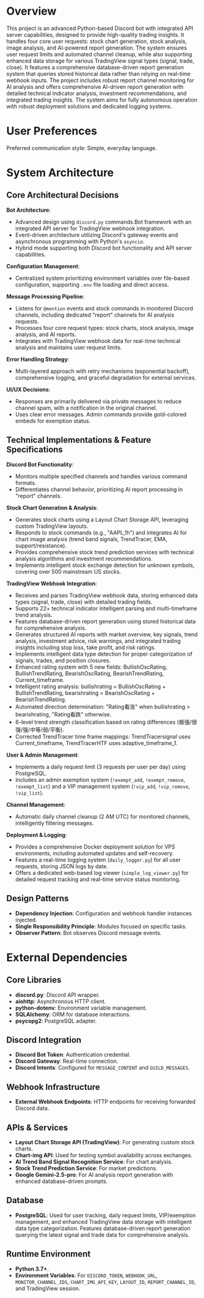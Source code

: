 # Overview

This project is an advanced Python-based Discord bot with integrated API server capabilities, designed to provide high-quality trading insights. It handles four core user requests: stock chart generation, stock analysis, image analysis, and AI-powered report generation. The system ensures user request limits and automated channel cleanup, while also supporting enhanced data storage for various TradingView signal types (signal, trade, close). It features a comprehensive database-driven report generation system that queries stored historical data rather than relying on real-time webhook inputs. The project includes robust report channel monitoring for AI analysis and offers comprehensive AI-driven report generation with detailed technical indicator analysis, investment recommendations, and integrated trading insights. The system aims for fully autonomous operation with robust deployment solutions and dedicated logging systems.

# User Preferences

Preferred communication style: Simple, everyday language.

# System Architecture

## Core Architectural Decisions

**Bot Architecture**:
- Advanced design using `discord.py` commands.Bot framework with an integrated API server for TradingView webhook integration.
- Event-driven architecture utilizing Discord's gateway events and asynchronous programming with Python's `asyncio`.
- Hybrid mode supporting both Discord bot functionality and API server capabilities.

**Configuration Management**:
- Centralized system prioritizing environment variables over file-based configuration, supporting `.env` file loading and direct access.

**Message Processing Pipeline**:
- Listens for `@mention` events and stock commands in monitored Discord channels, including dedicated "report" channels for AI analysis requests.
- Processes four core request types: stock charts, stock analysis, image analysis, and AI reports.
- Integrates with TradingView webhook data for real-time technical analysis and maintains user request limits.

**Error Handling Strategy**:
- Multi-layered approach with retry mechanisms (exponential backoff), comprehensive logging, and graceful degradation for external services.

**UI/UX Decisions**:
- Responses are primarily delivered via private messages to reduce channel spam, with a notification in the original channel.
- Uses clear error messages. Admin commands provide gold-colored embeds for exemption status.

## Technical Implementations & Feature Specifications

**Discord Bot Functionality**:
- Monitors multiple specified channels and handles various command formats.
- Differentiates channel behavior, prioritizing AI report processing in "report" channels.

**Stock Chart Generation & Analysis**:
- Generates stock charts using a Layout Chart Storage API, leveraging custom TradingView layouts.
- Responds to stock commands (e.g., "AAPL,1h") and integrates AI for chart image analysis (trend band signals, TrendTracer, EMA, support/resistance).
- Provides comprehensive stock trend prediction services with technical analysis algorithms and investment recommendations.
- Implements intelligent stock exchange detection for unknown symbols, covering over 500 mainstream US stocks.

**TradingView Webhook Integration**:
- Receives and parses TradingView webhook data, storing enhanced data types (signal, trade, close) with detailed trading fields.
- Supports 22+ technical indicator intelligent parsing and multi-timeframe trend analysis.
- Features database-driven report generation using stored historical data for comprehensive analysis.
- Generates structured AI reports with market overview, key signals, trend analysis, investment advice, risk warnings, and integrated trading insights including stop loss, take profit, and risk ratings.
- Implements intelligent data type detection for proper categorization of signals, trades, and position closures.
- Enhanced rating system with 5 new fields: BullishOscRating, BullishTrendRating, BearishOscRating, BearishTrendRating, Current_timeframe.
- Intelligent rating analysis: bullishrating = BullishOscRating + BullishTrendRating, bearishrating = BearishOscRating + BearishTrendRating.
- Automated direction determination: "Rating看涨" when bullishrating > bearishrating, "Rating看跌" otherwise.
- 6-level trend strength classification based on rating differences (极强/很强/强/中等/弱/平衡).
- Corrected TrendTracer time frame mappings: TrendTracersignal uses Current_timeframe, TrendTracerHTF uses adaptive_timeframe_1.

**User & Admin Management**:
- Implements a daily request limit (3 requests per user per day) using PostgreSQL.
- Includes an admin exemption system (`!exempt_add`, `!exempt_remove`, `!exempt_list`) and a VIP management system (`!vip_add`, `!vip_remove`, `!vip_list`).

**Channel Management**:
- Automatic daily channel cleanup (2 AM UTC) for monitored channels, intelligently filtering messages.

**Deployment & Logging**:
- Provides a comprehensive Docker deployment solution for VPS environments, including automated updates and self-recovery.
- Features a real-time logging system (`daily_logger.py`) for all user requests, storing JSON logs by date.
- Offers a dedicated web-based log viewer (`simple_log_viewer.py`) for detailed request tracking and real-time service status monitoring.

## Design Patterns

- **Dependency Injection**: Configuration and webhook handler instances injected.
- **Single Responsibility Principle**: Modules focused on specific tasks.
- **Observer Pattern**: Bot observes Discord message events.

# External Dependencies

## Core Libraries
- **discord.py**: Discord API wrapper.
- **aiohttp**: Asynchronous HTTP client.
- **python-dotenv**: Environment variable management.
- **SQLAlchemy**: ORM for database interactions.
- **psycopg2**: PostgreSQL adapter.

## Discord Integration
- **Discord Bot Token**: Authentication credential.
- **Discord Gateway**: Real-time connection.
- **Discord Intents**: Configured for `MESSAGE_CONTENT` and `GUILD_MESSAGES`.

## Webhook Infrastructure
- **External Webhook Endpoints**: HTTP endpoints for receiving forwarded Discord data.

## APIs & Services
- **Layout Chart Storage API (TradingView)**: For generating custom stock charts.
- **Chart-img API**: Used for testing symbol availability across exchanges.
- **AI Trend Band Signal Recognition Service**: For chart analysis.
- **Stock Trend Prediction Service**: For market predictions.
- **Google Gemini-2.5-pro**: For AI analysis report generation with enhanced database-driven prompts.

## Database
- **PostgreSQL**: Used for user tracking, daily request limits, VIP/exemption management, and enhanced TradingView data storage with intelligent data type categorization. Features database-driven report generation querying the latest signal and trade data for comprehensive analysis.

## Runtime Environment
- **Python 3.7+**.
- **Environment Variables**: For `DISCORD_TOKEN`, `WEBHOOK_URL`, `MONITOR_CHANNEL_IDS`, `CHART_IMG_API_KEY`, `LAYOUT_ID`, `REPORT_CHANNEL_ID`, and TradingView session.